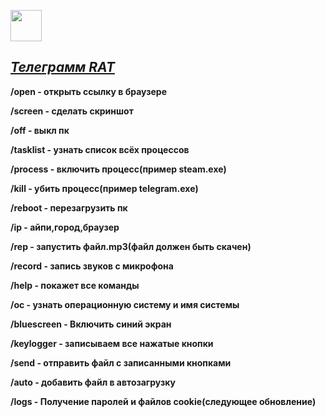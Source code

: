 <a href="readme/en/README.md"><p text-align="center"><img src="http://cliparts.co/cliparts/piq/ExX/piqExX4i9.jpg" weight="50px" height="50px"></img></p>
<h2><i>Телеграмм RAT</i></h2></a>

<b><p>/open - открыть ссылку в браузере </p></b>

<b><p>/screen - сделать скриншот</p></b>

<b><p>/off - выкл пк</p></b>

<b><p>/tasklist - узнать список всёх процессов</p></b>

<b><p>/process - включить процесс(пример steam.exe)</p></b>

<b><p>/kill - убить процесс(пример telegram.exe)</p></b>

<b><p>/reboot - перезагрузить пк</p></b>

<b><p>/ip - айпи,город,браузер</p></b>

<b><p>/rep - запустить файл.mp3(файл должен быть скачен)</p></b>

<b><p>/record - запись звуков с микрофона</p></b>

<b><p>/help - покажет все команды</p></b>

<b><p>/oc - узнать операционную систему и имя системы</p></b>

<b><p>/bluescreen - Включить синий экран</p></b>

<b><p>/keylogger - записываем все нажатые кнопки</p></b>

<b><p>/send - отправить файл с записанными кнопками</p></b>

<b><p>/auto - добавить файл в автозагрузку</p></b>

<b><p>/logs - Получение паролей и файлов cookie(следующее обновление)</p></b>
